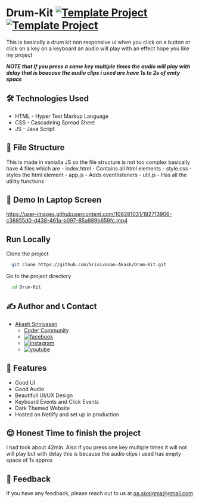 # Drum-Kit [![Template Project](https://img.shields.io/badge/Web-App-red)](http://www.gnu.org/licenses/agpl-3.0) [![Template Project](https://img.shields.io/badge/Technologies%20-HTML%2FCSS%2FJS-brightgreen)](http://www.gnu.org/licenses/agpl-3.0)

This is basically a drum kit non responsive ui when you click on a button or click on a key on a keyboard an audio will play with an effect hope you like my project

***NOTE that If you press a same key multiple times the audio will play with delay that is beacuse the audio clips i used are have 1s to 2s of emty space***

## 🛠 Technologies Used
  - HTML - Hyper Text Markup Language
  - CSS - Cascadeing Spread Sheet
  - JS - Java Script
  
## 📂 File Structure
This is made in vanialla JS so the file structure is not too complex basically have 4 files which are
      - index.html - Contains all html elements
      - style.css - styles the html element
      - app.js - Adds eventlisteners
      - util.js - Has all the utility functions

## 🚩 Demo In Laptop Screen


https://user-images.githubusercontent.com/108281031/192713906-c36855d0-d438-461a-b097-85a989b659fc.mp4

## Run Locally

Clone the project

```bash
  git clone https://github.com/Srinivasan-Akash/Drum-Kit.git
```

Go to the project directory

```bash
  cd Drum-Kit
```
## ✍️ Author and 📞 Contact
- [Akash Srinivasan](https://www.github.com/octokatherine)
    - [Coder Community](https://web.codercommunity.io/user/62d568cb998d86c8883a2766?tab=posts)
    - [![facebook](https://img.shields.io/badge/Facebook-0A66C2?style=for-the-badge&logo=facebook&logoColor=white)](https://www.facebook.com/profile.php?id=100083429257499)
    - [![instagram](https://img.shields.io/badge/Instagram-0A66C2?style=for-the-badge&logo=instagram&logoColor=white)](https://www.instagram.com/akash_prashanthi/)
    - [![youtube](https://img.shields.io/badge/YouTube-ff0000?style=for-the-badge&logo=youtube&logoColor=white)](https://www.youtube.com/channel/UCAv1QdzDgV6MjA60CRtfkIg)

## 📝 Features

- Good UI
- Good Audio
- Beautifull UI/UX Design
- Keyboard Events and Click Events
- Dark Themed Website
- Hosted on Netlify and set up in production

## 😌 Honest Time to finish the project
I had took about 42min. Also if you press one key multiple times it will not will play but with delay this is because the audio clips i used has empty space of 1s approx

## 👀 Feedback
If you have any feedback, please reach out to us at qa.sixsigma@gmail.com

